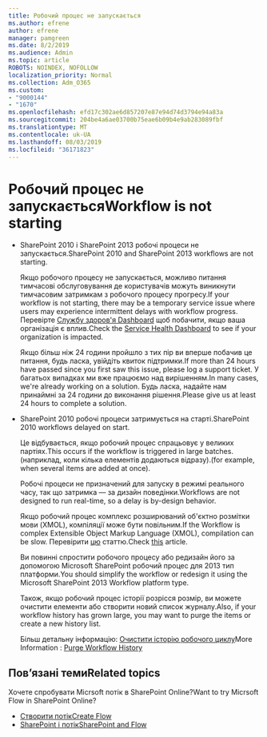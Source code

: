 ```yaml
---
title: Робочий процес не запускається
ms.author: efrene
author: efrene
manager: pamgreen
ms.date: 8/2/2019
ms.audience: Admin
ms.topic: article
ROBOTS: NOINDEX, NOFOLLOW
localization_priority: Normal
ms.collection: Adm_O365
ms.custom:
- "9000144"
- "1670"
ms.openlocfilehash: efd17c302ae6d857207e87e94d74d3794e94a83a
ms.sourcegitcommit: 204be4a6ae03700b75eae6b09b4e9ab283089fbf
ms.translationtype: MT
ms.contentlocale: uk-UA
ms.lasthandoff: 08/03/2019
ms.locfileid: "36171823"
---
```

# <a name="workflow-is-not-starting"></a><span data-ttu-id="5a8fa-102">Робочий процес не запускається</span><span class="sxs-lookup"><span data-stu-id="5a8fa-102">Workflow is not starting</span></span>

- <span data-ttu-id="5a8fa-103">SharePoint 2010 і SharePoint 2013 робочі процеси не запускається.</span><span class="sxs-lookup"><span data-stu-id="5a8fa-103">SharePoint 2010 and SharePoint 2013 workflows are not starting.</span></span>

    <span data-ttu-id="5a8fa-104">Якщо робочого процесу не запускається, можливо питання тимчасові обслуговування де користувачів можуть виникнути тимчасовим затримкам з робочого процесу прогресу.</span><span class="sxs-lookup"><span data-stu-id="5a8fa-104">If your workflow is not starting, there may be a temporary service issue where users may experience intermittent delays with workflow progress.</span></span> <span data-ttu-id="5a8fa-105">Перевірте [Службу здоров'я Dashboard](https:/admin.microsoft.com/AdminPortal/Home#/servicehealth) щоб побачити, якщо ваша організація є вплив.</span><span class="sxs-lookup"><span data-stu-id="5a8fa-105">Check the [Service Health Dashboard](https:/admin.microsoft.com/AdminPortal/Home#/servicehealth) to see if your organization is impacted.</span></span>

    <span data-ttu-id="5a8fa-106">Якщо більш ніж 24 години пройшло з тих пір ви вперше побачив це питання, будь ласка, увійдіть квиток підтримки.</span><span class="sxs-lookup"><span data-stu-id="5a8fa-106">If more than 24 hours have passed since you first saw this issue, please log a support ticket.</span></span> <span data-ttu-id="5a8fa-107">У багатьох випадках ми вже працюємо над вирішенням.</span><span class="sxs-lookup"><span data-stu-id="5a8fa-107">In many cases, we're already working on a solution.</span></span> <span data-ttu-id="5a8fa-108">Будь ласка, надайте нам принаймні за 24 години до виконання рішення.</span><span class="sxs-lookup"><span data-stu-id="5a8fa-108">Please give us at least 24 hours to complete a solution.</span></span>

- <span data-ttu-id="5a8fa-109">SharePoint 2010 робочі процеси затримується на старті.</span><span class="sxs-lookup"><span data-stu-id="5a8fa-109">SharePoint 2010 workflows delayed on start.</span></span>

    <span data-ttu-id="5a8fa-110">Це відбувається, якщо робочий процес спрацьовує у великих партіях.</span><span class="sxs-lookup"><span data-stu-id="5a8fa-110">This occurs if the workflow is triggered in large batches.</span></span> <span data-ttu-id="5a8fa-111">(наприклад, коли кілька елементів додаються відразу).</span><span class="sxs-lookup"><span data-stu-id="5a8fa-111">(for example, when several items are added at once).</span></span>

    <span data-ttu-id="5a8fa-112">Робочі процеси не призначений для запуску в режимі реального часу, так що затримка — за дизайн поведінки.</span><span class="sxs-lookup"><span data-stu-id="5a8fa-112">Workflows are not designed to run real-time, so a delay is by-design behavior.</span></span>

    <span data-ttu-id="5a8fa-113">Якщо робочий процес комплекс розширюваний об'єктно розмітки мови (XMOL), компіляції може бути повільним.</span><span class="sxs-lookup"><span data-stu-id="5a8fa-113">If the Workflow is complex Extensible Object Markup Language (XMOL), compilation can be slow.</span></span> <span data-ttu-id="5a8fa-114">Перевірити [цю](https://support.microsoft.com/en-us/kb/3043697) статтю.</span><span class="sxs-lookup"><span data-stu-id="5a8fa-114">Check [this](https://support.microsoft.com/en-us/kb/3043697) article.</span></span>

    <span data-ttu-id="5a8fa-115">Ви повинні спростити робочого процесу або редизайн його за допомогою Microsoft SharePoint робочий процес для 2013 тип платформи.</span><span class="sxs-lookup"><span data-stu-id="5a8fa-115">You should simplify the workflow or redesign it using the Microsoft SharePoint 2013 Workflow platform type.</span></span>

    <span data-ttu-id="5a8fa-116">Також, якщо робочий процес історії розрісся розмір, ви можете очистити елементи або створити новий список журналу.</span><span class="sxs-lookup"><span data-stu-id="5a8fa-116">Also, if your workflow history has grown large, you may want to purge the items or create a new history list.</span></span>

    <span data-ttu-id="5a8fa-117">Більш детальну інформацію: [Очистити історію робочого циклу](https://blogs.technet.microsoft.com/marj/2015/08/07/sharepoint-2010-workflows-best-practice-purge-workflow-history-list-items/)</span><span class="sxs-lookup"><span data-stu-id="5a8fa-117">More Information : [Purge Workflow History](https://blogs.technet.microsoft.com/marj/2015/08/07/sharepoint-2010-workflows-best-practice-purge-workflow-history-list-items/)</span></span>


## <a name="related-topics"></a><span data-ttu-id="5a8fa-118">Пов’язані теми</span><span class="sxs-lookup"><span data-stu-id="5a8fa-118">Related topics</span></span>
<span data-ttu-id="5a8fa-119">Хочете спробувати Micrsoft потік в SharePoint Online?</span><span class="sxs-lookup"><span data-stu-id="5a8fa-119">Want to try Micrsoft Flow in SharePoint Online?</span></span>
- [<span data-ttu-id="5a8fa-120">Створити потік</span><span class="sxs-lookup"><span data-stu-id="5a8fa-120">Create Flow</span></span>](https://support.office.com/article/Create-a-flow-for-a-list-or-library-in-SharePoint-Online-or-OneDrive-for-Business-a9c3e03b-0654-46af-a254-20252e580d01) 
- [<span data-ttu-id="5a8fa-121">SharePoint і потік</span><span class="sxs-lookup"><span data-stu-id="5a8fa-121">SharePoint and Flow</span></span>](https://flow.microsoft.com/blog/sharepoint-and-flow/) 


